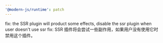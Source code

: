 ```yaml
---
'@modern-js/runtime': patch
---
```


fix: the SSR plugin will product some effects, disable the ssr plugin when user doesn't use ssr
fix: SSR 插件将会尝试一些副作用，如果用户没有使用它时禁用这个插件。
